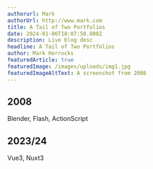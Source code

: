 ```yaml
---
authorurl: Mark
authorUrl: http://www.mark.com
title: A Tail of Two Portfolios
date: 2024-01-06T18:07:50.800Z
description: Live blog desc
headline: A Tail of Two Portfolios
author: Mark Horrocks
featuredArticle: true
featuredImage: /images/uploads/img1.jpg
featuredImageAltText: A screenshot from 2008
---
```

## 2008

Blender, Flash, ActionScript

## 2023/24

Vue3, Nuxt3